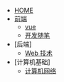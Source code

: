 <!-- _navbar.md -->

- [HOME]()
- [前端](FrontSide/README.md)
  - [vue](FrontSide/VUE.md)
  - [开发随笔](FrontSide/Proj-essay.md)
- [后端]
  - [Web 技术](AfterSide/Servlet.md)
- [计算机基础]
  - [计算机网络](FundamentalsOfComputer/ComputerNetwork.md)
